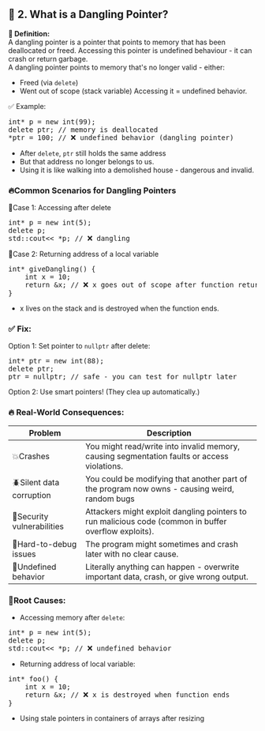 ## 🧠 2. What is a Dangling Pointer?
🔸<b> Definition:</b><br>
A dangling pointer is a pointer that points to memory that has been deallocated or freed. Accessing this pointer is undefined behaviour - it can crash or return garbage. <br>
A dangling pointer points to memory that's no longer valid - either:
- Freed (via `delete`)
- Went out of scope (stack variable)
Accessing it = undefined behavior. <br>

✅ Example:
<pre>
int* p = new int(99);
delete ptr; // memory is deallocated
*ptr = 100; // ❌ undefined behavior (dangling pointer)
</pre>
- After `delete`, `ptr` still holds the same address
- But that address no longer belongs to us.
- Using it is like walking into a demolished house - dangerous and invalid.

### 🔥Common Scenarios for Dangling Pointers
🔹Case 1: Accessing after delete
<pre>
int* p = new int(5);
delete p;
std::cout<< *p; // ❌ dangling
</pre>
🔹Case 2: Returning address of a local variable
<pre>
int* giveDangling() {
    int x = 10;
    return &x; // ❌ x goes out of scope after function returns
}
</pre>
- x lives on the stack and is destroyed when the function ends.
### ✅ Fix:
Option 1: Set pointer to `nullptr` after delete:
<pre>
int* ptr = new int(88);
delete ptr;
ptr = nullptr; // safe - you can test for nullptr later
</pre>
Option 2: Use smart pointers! (They clea up automatically.)

### 🔥 Real-World Consequences:
| Problem | Description |
| ------- | ----------- |
| 💥Crashes | You might read/write into invalid memory, causing segmentation faults or access violations. |
| 🪲Silent data corruption | You could be modifying that another part of the program now owns - causing weird, random bugs |
| 🔐Security vulnerabilities | Attackers might exploit dangling pointers to run malicious code (common in buffer overflow exploits). |
| 🧩Hard-to-debug issues | The program might sometimes and crash later with no clear cause. |
| 🧪Undefined behavior | Literally anything can happen - overwrite important data, crash, or give wrong output. |

### 🧠Root Causes:
- Accessing memory after `delete`:
<pre>
int* p = new int(5);
delete p;
std::cout<< *p; // ❌ undefined behavior
</pre>

- Returning address of local variable:
<pre>
int* foo() {
    int x = 10;
    return &x; // ❌ x is destroyed when function ends
}
</pre>
- Using stale pointers in containers of arrays after resizing